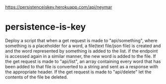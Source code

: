 https://persistenceiskey.herokuapp.com/api/neymar

# persistence-is-key
Deploy a script that when a get request is made to "api/something", where something is a placeholder for a word, a file(text file/json file) is created and and the word represented by something is added to the list. if the endpoint is accessed again in a similar manner, the new word is added to the file.  If the get request is made to "api/list", an array containing every word that has been added to that file is converted to a string and sent as a response with the appropriate header.  If the get request is made to "api/delete" let the contents of the file be deleted. 
